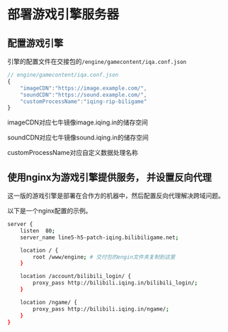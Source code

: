 # 部署游戏引擎服务器

## 配置游戏引擎

引擎的配置文件在交接包的```/engine/gamecontent/iqa.conf.json```

```javascript
// engine/gamecontent/iqa.conf.json
{
    "imageCDN":"https://image.example.com/",
    "soundCDN":"https://sound.example.com/",
    "customProcessName":"iqing-rip-biligame"
}
```

imageCDN对应七牛镜像image.iqing.in的储存空间

soundCDN对应七牛镜像sound.iqing.in的储存空间

customProcessName对应自定义数据处理名称

## 使用nginx为游戏引擎提供服务， 并设置反向代理

这一版的游戏引擎是部署在合作方的机器中，然后配置反向代理解决跨域问题。

以下是一个nginx配置的示例。

```bash
server {
    listen  80;
    server_name line5-h5-patch-iqing.bilibiligame.net;

    location / {
        root /www/engine; # 交付包的engin文件夹复制到这里
    }

    location /account/bilibili_login/ {
        proxy_pass http://bilibili.iqing.in/bilibili_login/;
    }

    location /ngame/ {
        proxy_pass http://bilibili.iqing.in/ngame/;
    }
}
```
